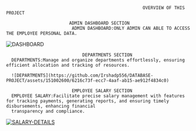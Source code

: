                                                         OVERVIEW OF THIS PROJECT

							ADMIN DASHBOARD SECTION
                             ADMIN DASHBOARD:ONLY ADMIN CAN ABLE TO ACCESS THE EMPLOYEE PERSONAL DATA.
![DASHBOARD](https://github.com/Irshadp556/DATABASE-PROJECT/assets/151002600/e6e47ee7-3d21-4a61-9379-bc953807cc75)


						         DEPARTMENTS SECTION
      DEPARTMENTS:Manage and organize departments effortlessly, ensuring efficient allocation and tracking of resources.

      ![DEPARTMENTS](https://github.com/Irshadp556/DATABASE-PROJECT/assets/151002600/6216c73f-ecc7-4aaf-ab15-ae912f4834c0)

						     EMPLOYEE SALARY SECTION
      EMPLOYEE SALARY:Facilitate precise salary management with features for tracking payments, generating reports, and ensuring timely disbursements, enhancing financial 
      transparency and compliance.

[      ![SALARY-DETAILS](https://github.com/Irshadp556/DATABASE-PROJECT/assets/151002600/1a3c9af2-d74b-4222-bda9-d993ed06ec5c)
](https://github.com/Irshadp556/DATABASE-PROJECT/issues/2#issue-2384519441)

      

      						


      

